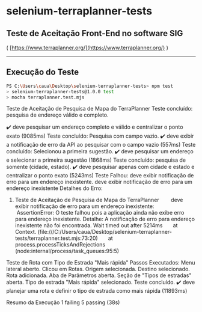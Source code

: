 # selenium-terraplanner-tests

## Teste de Aceitação Front-End no software SIG
( [https://www.terraplanner.org/](https://www.terraplanner.org/) )

---

## Execução do Teste

```bash
PS C:\Users\caua\Desktop\selenium-terraplanner-tests> npm test
> selenium-terraplanner-tests@1.0.0 test
> mocha terraplanner.test.mjs
```

Teste de Aceitação de Pesquisa de Mapa do TerraPlanner
Teste concluído: pesquisa de endereço válido e completo.

✔️ deve pesquisar um endereço completo e válido e centralizar o ponto exato (9085ms)
Teste concluído: Pesquisa com campo vazio.
✔️ deve exibir a notificação de erro da API ao pesquisar com o campo vazio (557ms)
Teste concluído: Selecionou a primeira sugestão.
✔️ deve pesquisar um endereço e selecionar a primeira sugestão (1868ms)
Teste concluído: pesquisa de somente (cidade, estado).
✔️ deve pesquisar apenas com cidade e estado e centralizar o ponto exato (5243ms)
Teste Falhou: deve exibir notificação de erro para um endereço inexistente.
deve exibir notificação de erro para um endereço inexistente
Detalhes do Erro:
1) Teste de Aceitação de Pesquisa de Mapa do TerraPlanner
       deve exibir notificação de erro para um endereço inexistente:
     AssertionError: O teste falhou pois a aplicação ainda não exibe erro para endereço inexistente. Detalhe: A notificação de erro para endereço inexistente não foi encontrada.
Wait timed out after 5214ms
      at Context.<anonymous> (file:///C:/Users/caua/Desktop/selenium-terraplanner-tests/terraplanner.test.mjs:73:20)
      at process.processTicksAndRejections (node:internal/process/task_queues:95:5)

Teste de Rota com Tipo de Estrada "Mais rápida"
Passos Executados:
Menu lateral aberto.
Clicou em Rotas.
Origem selecionada.
Destino selecionado.
Rota adicionada.
Aba de Parâmetros aberta.
Seção de "Tipos de estradas" aberta.
Tipo de estrada "Mais rápida" selecionado.
Teste concluído.
✔️ deve planejar uma rota e definir o tipo de estrada como mais rápida (11893ms)

Resumo da Execução
1 failing
5 passing (38s)
